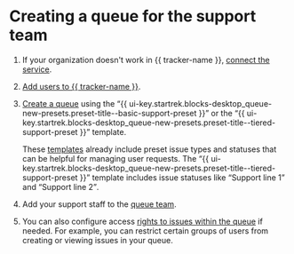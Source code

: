 # Creating a queue for the support team


1. If your organization doesn't work in {{ tracker-name }}, [connect the service](enable-tracker.md).

1. [Add users to {{ tracker-name }}](add-users.md).


1. [Create a queue](manager/create-queue.md) using the <q>{{ ui-key.startrek.blocks-desktop_queue-new-presets.preset-title--basic-support-preset }}</q> or the <q>{{ ui-key.startrek.blocks-desktop_queue-new-presets.preset-title--tiered-support-preset }}</q> template.

   These [templates](manager/workflows.md) already include preset issue types and statuses that can be helpful for managing user requests. The <q>{{ ui-key.startrek.blocks-desktop_queue-new-presets.preset-title--tiered-support-preset }}</q> template includes issue statuses like <q>Support line 1</q> and <q>Support line 2</q>.

1. Add your support staff to the [queue team](manager/queue-team.md).

1. You can also configure access [rights to issues within the queue](manager/queue-access.md) if needed. For example, you can restrict certain groups of users from creating or viewing issues in your queue.
